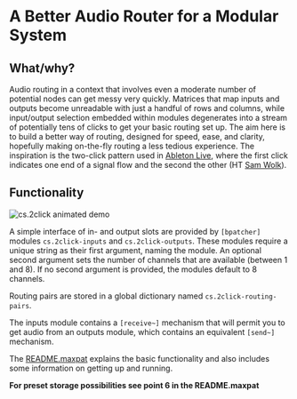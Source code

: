 # A Better Audio Router for a Modular System

## What/why?

Audio routing in a context that involves even a moderate number of potential nodes can get messy very quickly. Matrices that map inputs and outputs become unreadable with just a handful of rows and columns, while input/output selection embedded within modules degenerates into a stream of potentially tens of clicks to get your basic routing set up. The aim here is to build a better way of routing, designed for speed, ease, and clarity, hopefully making on-the-fly routing a less tedious experience. The inspiration is the two-click pattern used in [Ableton Live](https://www.ableton.com/), where the first click indicates one end of a signal flow and the second the other (HT [Sam Wolk](https://github.com/delta-6400)).

## Functionality

![cs.2click animated demo](http://www.chrisswithinbank.net/wp-content/uploads/2015/04/cs2click-example-2.gif)

A simple interface of in- and output slots are provided by `[bpatcher]` modules `cs.2click-inputs` and `cs.2click-outputs`. These modules require a unique string as their first argument, naming the module. An optional second argument sets the number of channels that are available (between 1 and 8). If no second argument is provided, the modules default to 8 channels.

Routing pairs are stored in a global dictionary named `cs.2click-routing-pairs`.

The inputs module contains a `[receive~]` mechanism that will permit you to get audio from an outputs module, which contains an equivalent `[send~]` mechanism.

The [README.maxpat](README.maxpat) explains the basic functionality and also includes some information on getting up and running.

**For preset storage possibilities see point 6 in the README.maxpat**


